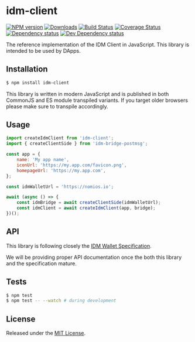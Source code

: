 # idm-client

[![NPM version][npm-image]][npm-url] [![Downloads][downloads-image]][npm-url] [![Build Status][travis-image]][travis-url] [![Coverage Status][codecov-image]][codecov-url] [![Dependency status][david-dm-image]][david-dm-url] [![Dev Dependency status][david-dm-dev-image]][david-dm-dev-url]

[npm-url]:https://npmjs.org/package/idm-client
[downloads-image]:http://img.shields.io/npm/dm/idm-client.svg
[npm-image]:http://img.shields.io/npm/v/idm-client.svg
[travis-url]:https://travis-ci.org/ipfs-shipyard/js-idm-client
[travis-image]:http://img.shields.io/travis/ipfs-shipyard/js-idm-client/master.svg
[codecov-url]:https://codecov.io/gh/ipfs-shipyard/js-idm-client
[codecov-image]:https://img.shields.io/codecov/c/github/ipfs-shipyard/js-idm-client/master.svg
[david-dm-url]:https://david-dm.org/ipfs-shipyard/js-idm-client
[david-dm-image]:https://img.shields.io/david/ipfs-shipyard/js-idm-client.svg
[david-dm-dev-url]:https://david-dm.org/ipfs-shipyard/js-idm-client?type=dev
[david-dm-dev-image]:https://img.shields.io/david/dev/ipfs-shipyard/js-idm-client.svg

The reference implementation of the IDM Client in JavaScript. This library is intended to be used by DApps.


## Installation

```sh
$ npm install idm-client
```

This library is written in modern JavaScript and is published in both CommonJS and ES module transpiled variants. If you target older browsers please make sure to transpile accordingly.


## Usage

```js
import createIdmClient from 'idm-client';
import { createClientSide } from 'idm-bridge-postmsg';

const app = {
    name: 'My app name',
    iconUrl: 'https://my.app.com/favicon.png',
    homepageUrl: 'https://my.app.com',
};

const idmWalletUrl = 'https://nomios.io';

await (async () => {
    const idmBridge = await createClientSide(idmWalletUrl);
    const idmClient = await createIdmClient(app, bridge);
})();
```


## API

This library is following closely the [IDM Wallet Specification](https://github.com/ipfs-shipyard/pm-idm/blob/master/docs/idm-spec.md).

We will be providing proper API documentation once the both this library and the specification mature.


## Tests

```sh
$ npm test
$ npm test -- --watch # during development
```


## License

Released under the [MIT License](http://www.opensource.org/licenses/mit-license.php).
